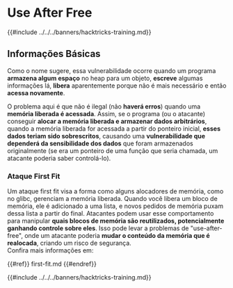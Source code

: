 # Use After Free

{{#include ../../../banners/hacktricks-training.md}}

## Informações Básicas

Como o nome sugere, essa vulnerabilidade ocorre quando um programa **armazena algum espaço** no heap para um objeto, **escreve** algumas informações lá, **libera** aparentemente porque não é mais necessário e então **acessa novamente**.

O problema aqui é que não é ilegal (não **haverá erros**) quando uma **memória liberada é acessada**. Assim, se o programa (ou o atacante) conseguir **alocar a memória liberada e armazenar dados arbitrários**, quando a memória liberada for acessada a partir do ponteiro inicial, **esses dados teriam sido sobrescritos**, causando uma **vulnerabilidade que dependerá da sensibilidade dos dados** que foram armazenados originalmente (se era um ponteiro de uma função que seria chamada, um atacante poderia saber controlá-lo).

### Ataque First Fit

Um ataque first fit visa a forma como alguns alocadores de memória, como no glibc, gerenciam a memória liberada. Quando você libera um bloco de memória, ele é adicionado a uma lista, e novos pedidos de memória puxam dessa lista a partir do final. Atacantes podem usar esse comportamento para manipular **quais blocos de memória são reutilizados, potencialmente ganhando controle sobre eles**. Isso pode levar a problemas de "use-after-free", onde um atacante poderia **mudar o conteúdo da memória que é realocada**, criando um risco de segurança.\
Confira mais informações em:

{{#ref}}
first-fit.md
{{#endref}}

{{#include ../../../banners/hacktricks-training.md}}
